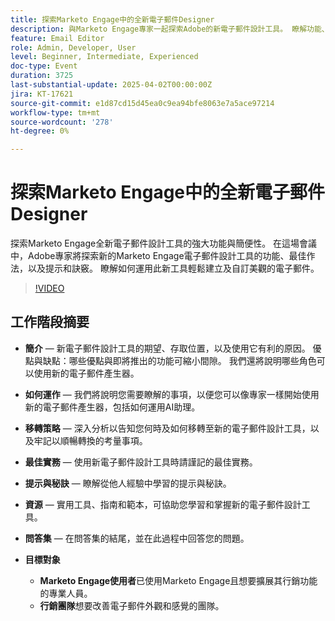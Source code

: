 ```yaml
---
title: 探索Marketo Engage中的全新電子郵件Designer
description: 與Marketo Engage專家一起探索Adobe的新電子郵件設計工具。 瞭解功能、最佳實務、秘訣、移轉策略等，以增強您的電子郵件行銷。
feature: Email Editor
role: Admin, Developer, User
level: Beginner, Intermediate, Experienced
doc-type: Event
duration: 3725
last-substantial-update: 2025-04-02T00:00:00Z
jira: KT-17621
source-git-commit: e1d87cd15d45ea0c9ea94bfe8063e7a5ace97214
workflow-type: tm+mt
source-wordcount: '278'
ht-degree: 0%

---
```



# 探索Marketo Engage中的全新電子郵件Designer

探索Marketo Engage全新電子郵件設計工具的強大功能與簡便性。 在這場會議中，Adobe專家將探索新的Marketo Engage電子郵件設計工具的功能、最佳作法，以及提示和訣竅。 瞭解如何運用此新工具輕鬆建立及自訂美觀的電子郵件。

>[!VIDEO](https://video.tv.adobe.com/v/3456026/?learn=on&enablevpops)

## 工作階段摘要

* **簡介** — 新電子郵件設計工具的期望、存取位置，以及使用它有利的原因。  優點與缺點：哪些優點與即將推出的功能可縮小間隙。  我們還將說明哪些角色可以使用新的電子郵件產生器。

* **如何運作** — 我們將說明您需要瞭解的事項，以便您可以像專家一樣開始使用新的電子郵件產生器，包括如何運用AI助理。

* **移轉策略** — 深入分析以告知您何時及如何移轉至新的電子郵件設計工具，以及牢記以順暢轉換的考量事項。

* **最佳實務** — 使用新電子郵件設計工具時請謹記的最佳實務。

* **提示與秘訣** — 瞭解從他人經驗中學習的提示與秘訣。

* **資源** — 實用工具、指南和範本，可協助您學習和掌握新的電子郵件設計工具。

* **問答集** — 在問答集的結尾，並在此過程中回答您的問題。

* **目標對象**

   * **Marketo Engage使用者**&#x200B;已使用Marketo Engage且想要擴展其行銷功能的專業人員。
   * **行銷團隊**&#x200B;想要改善電子郵件外觀和感覺的團隊。